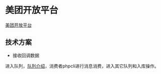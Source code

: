 # 美团开放平台

[美团开放平台](http://developer.waimai.meituan.com/)

## 技术方案

- 接收回调数据

进入队列，[队列介绍](/zh/997_知识储备/队列/Rabbitmq/Rabbitmq.md)，消费者phpcli进行消息消费，进入其它队列和入库操作。